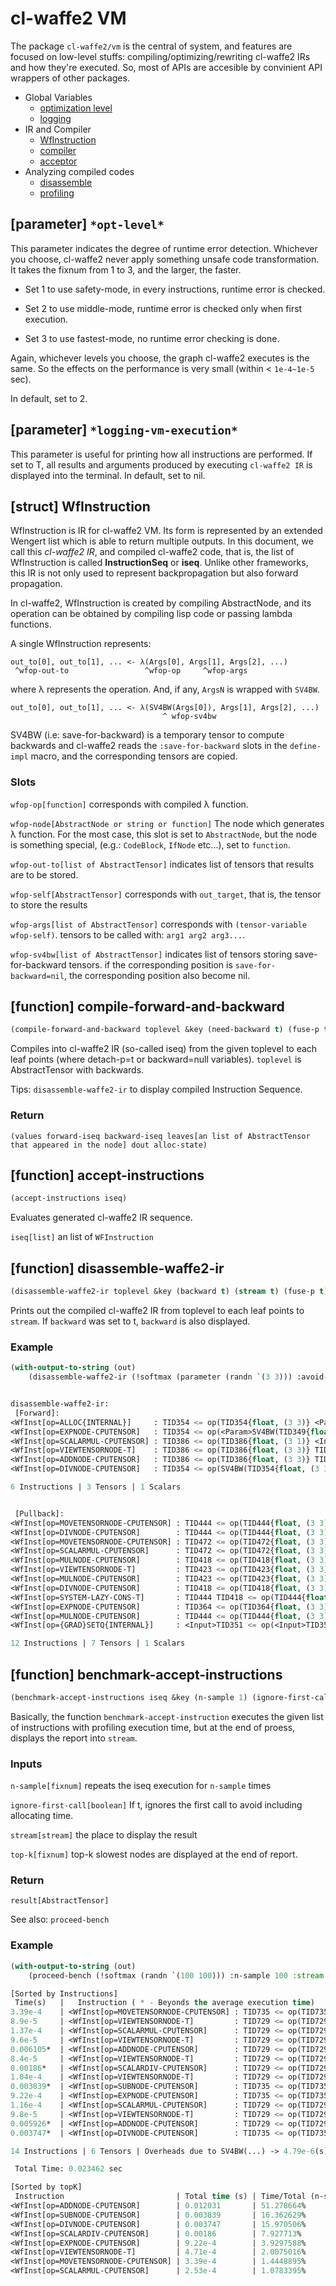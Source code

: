 
# cl-waffe2 VM

The package `cl-waffe2/vm` is the central of system, and features are focused on low-level stuffs: compiling/optimizing/rewriting cl-waffe2 IRs and how they're executed. So, most of APIs are accesible by convinient API wrappers of other packages.

- Global Variables
    - [optimization level](./#parameter-opt-level)
    - [logging](./#parameter-logging-vm-execution)
- IR and Compiler
    - [WfInstruction](./#struct-wfinstruction)
    - [compiler](./#function-compile-forward-and-backward)
    - [acceptor](./#function-accept-instructions)
- Analyzing compiled codes
    - [disassemble](#function-disassemble-waffe2-ir)
    - [profiling](#function-benchmark-accept-instructions)

## [parameter] `*opt-level*`

This parameter indicates the degree of runtime error detection. Whichever you choose, cl-waffe2 never apply something unsafe code transformation. It takes the fixnum from 1 to 3, and the larger, the faster.

- Set 1 to use safety-mode, in every instructions, runtime error is checked.

- Set 2 to use middle-mode, runtime error is checked only when first execution.

- Set 3 to use fastest-mode, no runtime error checking is done.

Again, whichever levels you choose, the graph cl-waffe2 executes is the same. So the effects on the performance is very small (within < `1e-4~1e-5` sec).

In default, set to 2.

## [parameter] `*logging-vm-execution*`

This parameter is useful for printing how all instructions are performed. If set to T, all results and arguments produced by executing `cl-waffe2 IR` is displayed into the terminal. In default, set to nil.

## [struct] WfInstruction

WfInstruction is IR for cl-waffe2 VM. Its form is represented by an extended Wengert list which is able to return multiple outputs. In this document, we call this *cl-waffe2 IR*, and compiled cl-waffe2 code, that is, the list of WfInstruction is called **InstructionSeq** or **iseq**. Unlike other frameworks, this IR is not only used to represent backpropagation but also forward propagation.


In cl-waffe2, WfInstruction is created by compiling AbstractNode, and its operation can be obtained by compiling lisp code or passing lambda functions.

A single WfInstruction represents:

```
out_to[0], out_to[1], ... <- λ(Args[0], Args[1], Args[2], ...)
 ^wfop-out-to                 ^wfop-op     ^wfop-args
```

where λ represents the operation. And, if any, `ArgsN` is wrapped with `SV4BW`.

```
out_to[0], out_to[1], ... <- λ(SV4BW(Args[0]), Args[1], Args[2], ...)
                                  ^ wfop-sv4bw
```

SV4BW (i.e: save-for-backward) is a temporary tensor to compute backwards and cl-waffe2 reads the `:save-for-backward` slots in the `define-impl` macro, and the corresponding tensors are copied.

### Slots

`wfop-op[function]` corresponds with compiled λ function.

`wfop-node[AbstractNode or string or function]` The node which generates λ function. For the most case, this slot is set to `AbstractNode`, but the node is something special, (e.g.: `CodeBlock`, `IfNode` etc...), set to `function`.

`wfop-out-to[list of AbstractTensor]` indicates list of tensors that results are to be stored.

`wfop-self[AbstractTensor]` corresponds with `out_target`, that is, the tensor to store the results

`wfop-args[list of AbstractTensor]` corresponds with `(tensor-variable wfop-self)`. tensors to be called with: `arg1 arg2 arg3...`.

`wfop-sv4bw[list of AbstractTensor]` indicates list of tensors storing save-for-backward tensors. if the corresponding position is `save-for-backward=nil`, the corresponding position also become nil.


## [function] compile-forward-and-backward

```lisp
(compile-forward-and-backward toplevel &key (need-backward t) (fuse-p t) (compile-mode :default) (optimize-locality t))
```

Compiles into cl-waffe2 IR (so-called iseq) from the given toplevel to each leaf points (where detach-p=t or backward=null variables). `toplevel` is AbstractTensor with backwards.

Tips: `disassemble-waffe2-ir` to display compiled Instruction Sequence.

### Return

`(values forward-iseq backward-iseq leaves[an list of AbstractTensor that appeared in the node] dout alloc-state)`

## [function] accept-instructions

```lisp
(accept-instructions iseq)
```

Evaluates generated cl-waffe2 IR sequence.

`iseq[list]` an list of `WFInstruction`

## [function] disassemble-waffe2-ir

```lisp
(disassemble-waffe2-ir toplevel &key (backward t) (stream t) (fuse-p t))
```

Prints out the compiled cl-waffe2 IR from toplevel to each leaf points to `stream`. If `backward` was set to t, `backward` is also displayed.

### Example

```lisp
(with-output-to-string (out)
    (disassemble-waffe2-ir (!softmax (parameter (randn `(3 3))) :avoid-overflow nil) :stream out))


disassemble-waffe2-ir:
 [Forward]: 
<WfInst[op=ALLOC{INTERNAL}]     : TID354 <= op(TID354{float, (3 3)} <Param>TID349{float, (3 3)})>
<WfInst[op=EXPNODE-CPUTENSOR]   : TID354 <= op(<Param>SV4BW(TID349{float, (3 3)}) TID354{float, (3 3)})>
<WfInst[op=SCALARMUL-CPUTENSOR] : TID386 <= op(TID386{float, (3 1)} <Input>TID376{float, (1)})>
<WfInst[op=VIEWTENSORNODE-T]    : TID386 <= op(TID386{float, (3 3)} TID386{float, (3 1)})>
<WfInst[op=ADDNODE-CPUTENSOR]   : TID386 <= op(TID386{float, (3 3)} TID354{float, (3 3)})>
<WfInst[op=DIVNODE-CPUTENSOR]   : TID354 <= op(SV4BW(TID354{float, (3 3)}) SV4BW(TID386{float, (3 3)}))>

6 Instructions | 3 Tensors | 1 Scalars


 [Pullback]: 
<WfInst[op=MOVETENSORNODE-CPUTENSOR] : TID444 <= op(TID444{float, (3 3)} <Input>TID441{float, (3 3)})>
<WfInst[op=DIVNODE-CPUTENSOR]        : TID444 <= op(TID444{float, (3 3)} TID423{float, (3 3)})>
<WfInst[op=MOVETENSORNODE-CPUTENSOR] : TID472 <= op(TID472{float, (3 3)} <Input>TID441{float, (3 3)})>
<WfInst[op=SCALARMUL-CPUTENSOR]      : TID472 <= op(TID472{float, (3 3)} <Input>TID469{float, (1)})>
<WfInst[op=MULNODE-CPUTENSOR]        : TID418 <= op(TID418{float, (3 3)} TID472{float, (3 3)})>
<WfInst[op=VIEWTENSORNODE-T]         : TID423 <= op(TID423{float, (3 3)} TID423{float, (3 1)})>
<WfInst[op=MULNODE-CPUTENSOR]        : TID423 <= op(TID423{float, (3 3)} TID423{float, (3 3)})>
<WfInst[op=DIVNODE-CPUTENSOR]        : TID418 <= op(TID418{float, (3 3)} TID423{float, (3 3)})>
<WfInst[op=SYSTEM-LAZY-CONS-T]       : TID444 TID418 <= op(TID444{float, (3 3)} TID418{float, (3 3)})>
<WfInst[op=EXPNODE-CPUTENSOR]        : TID364 <= op(TID364{float, (3 3)} TID364{float, (3 3)})>
<WfInst[op=MULNODE-CPUTENSOR]        : TID444 <= op(TID444{float, (3 3)} TID364{float, (3 3)})>
<WfInst[op={GRAD}SETQ{INTERNAL}]     : <Input>TID351 <= op(<Input>TID351{float, (3 3)} TID444{float, (3 3)})>

12 Instructions | 7 Tensors | 1 Scalars


```

## [function] benchmark-accept-instructions

```lisp
(benchmark-accept-instructions iseq &key (n-sample 1) (ignore-first-call nil) (stream t) (top-k 10))
```

Basically, the function `benchmark-accept-instruction` executes the given list of instructions with profiling execution time, but at the end of proess, displays the report into `stream`.

### Inputs

`n-sample[fixnum]` repeats the iseq execution for `n-sample` times

`ignore-first-call[boolean]` If t, ignores the first call to avoid including allocating time.

`stream[stream]` the place to display the result

`top-k[fixnum]` top-k slowest nodes are displayed at the end of report.

### Return

`result[AbstractTensor]`

See also: `proceed-bench`

### Example

```lisp
(with-output-to-string (out)
    (proceed-bench (!softmax (randn `(100 100))) :n-sample 100 :stream out))

[Sorted by Instructions]
 Time(s)   |   Instruction ( * - Beyonds the average execution time)
3.39e-4    | <WfInst[op=MOVETENSORNODE-CPUTENSOR] : TID735 <= op(TID735{float, (100 100)} <Input>TID647{float, (100 100)})>
8.9e-5     | <WfInst[op=VIEWTENSORNODE-T]         : TID729 <= op(TID729{float, (100 1)} TID729{float, (100 1)})>
1.37e-4    | <WfInst[op=SCALARMUL-CPUTENSOR]      : TID729 <= op(TID729{float, (100 1)} <Input>TID656{float, (1)})>
9.6e-5     | <WfInst[op=VIEWTENSORNODE-T]         : TID729 <= op(TID729{float, (100 100)} TID729{float, (100 1)})>
0.006105*  | <WfInst[op=ADDNODE-CPUTENSOR]        : TID729 <= op(TID729{float, (100 100)} <Input>TID647{float, (100 100)})>
8.4e-5     | <WfInst[op=VIEWTENSORNODE-T]         : TID729 <= op(TID729{float, (100 1)} TID729{float, (100 100)})>
0.00186*   | <WfInst[op=SCALARDIV-CPUTENSOR]      : TID729 <= op(TID729{float, (100 1)} <Input>TID651{float, (1)})>
1.04e-4    | <WfInst[op=VIEWTENSORNODE-T]         : TID729 <= op(TID729{float, (100 100)} TID729{float, (100 1)})>
0.003839*  | <WfInst[op=SUBNODE-CPUTENSOR]        : TID735 <= op(TID735{float, (100 100)} TID729{float, (100 100)})>
9.22e-4    | <WfInst[op=EXPNODE-CPUTENSOR]        : TID735 <= op(TID735{float, (100 100)} TID735{float, (100 100)})>
1.16e-4    | <WfInst[op=SCALARMUL-CPUTENSOR]      : TID729 <= op(TID729{float, (100 1)} <Input>TID780{float, (1)})>
9.8e-5     | <WfInst[op=VIEWTENSORNODE-T]         : TID729 <= op(TID729{float, (100 100)} TID729{float, (100 1)})>
0.005926*  | <WfInst[op=ADDNODE-CPUTENSOR]        : TID729 <= op(TID729{float, (100 100)} TID735{float, (100 100)})>
0.003747*  | <WfInst[op=DIVNODE-CPUTENSOR]        : TID735 <= op(TID735{float, (100 100)} TID729{float, (100 100)})>

14 Instructions | 6 Tensors | Overheads due to SV4BW(...) -> 4.79e-6(s) 

 Total Time: 0.023462 sec

[Sorted by topK]
 Instruction                         | Total time (s) | Time/Total (n-sample=100)
<WfInst[op=ADDNODE-CPUTENSOR]        | 0.012031       | 51.278664%
<WfInst[op=SUBNODE-CPUTENSOR]        | 0.003839       | 16.362629%
<WfInst[op=DIVNODE-CPUTENSOR]        | 0.003747       | 15.970506%
<WfInst[op=SCALARDIV-CPUTENSOR]      | 0.00186        | 7.927713%
<WfInst[op=EXPNODE-CPUTENSOR]        | 9.22e-4        | 3.9297588%
<WfInst[op=VIEWTENSORNODE-T]         | 4.71e-4        | 2.0075016%
<WfInst[op=MOVETENSORNODE-CPUTENSOR] | 3.39e-4        | 1.4448895%
<WfInst[op=SCALARMUL-CPUTENSOR]      | 2.53e-4        | 1.0783395%

```
